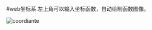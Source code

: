 #web坐标系
左上角可以输入坐标函数，自动绘制函数图像。

![coordiante](http://farman.sinaapp.com/static/coordinate/image/coordinate.png)
